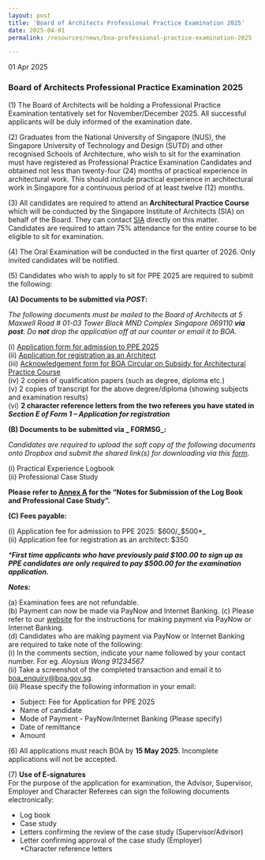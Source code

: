 ```yaml
---
layout: post
title: 'Board of Architects Professional Practice Examination 2025'
date: 2025-04-01
permalink: /resources/news/boa-professional-practice-examination-2025

---
```


01 Apr 2025

### **Board of Architects Professional Practice Examination 2025**

(1) The Board of Architects will be holding a Professional Practice Examination tentatively set for November/December 2025. All successful applicants will be duly informed of the examination date.

(2) Graduates from the National University of Singapore (NUS), the Singapore University of Technology and Design (SUTD) and other recognised Schools of Architecture, who wish to sit for the examination must have registered as Professional Practice Examination Candidates and obtained not less than twenty-four (24) months of practical experience in architectural work. This should include practical experience in architectural work in Singapore for a continuous period of at least twelve (12) months. 

(3) All candidates are required to attend an **Architectural Practice Course** which will be conducted by the Singapore Institute of Architects (SIA) on behalf of the Board.  They can contact [SIA](https://www.sia.org.sg/) directly on this matter. Candidates are required to attain 75% attendance for the entire course to be eligible to sit for examination.

(4) The Oral Examination will be conducted in the first quarter of 2026. Only invited candidates will be notified.

(5) Candidates who wish to apply to sit for PPE 2025 are required to submit the following:

**(A) Documents to be submitted via _POST_:**

_The following documents must be mailed to the Board of Architects at 5 Maxwell Road # 01-03 Tower Block MND Complex Singapore 069110 **via post**. Do **not** drop the application off at our counter or email it to BOA._

(i) [Application form for admission to PPE 2025]({{site.baseurl}}/forms/Application_form_for_PPE_2025.pdf) <br/> 
(ii) [Application for registration as an Architect]({{site.baseurl}}/files/form_1_application_for_registration.pdf) <br/>
(iii) [Acknowledgement form for BOA Circular on Subsidy for Architectural Practice Course]({{site.baseurl}}/forms/BOA_Circular_Subsidy_for_APC_Course_2025.pdf) <br/>
(iv) 2 copies of qualification papers (such as degree, diploma etc.) <br/>
(v) 2 copies of transcript for the above degree/diploma (showing subjects and examination results) <br/>
(vi) **2 character reference letters from the two referees you have stated in _Section E of Form 1 – Application for registration_**

**(B) Documents to be submitted via _ FORMSG_:**

_Candidates are required to upload the soft copy of the following documents onto Dropbox and submit the shared link(s) for downloading via this [form](https://go.gov.sg/ppe2025-submission-cs)._

(i) Practical Experience Logbook <br/>
(ii) Professional Case Study 

**Please refer to [Annex A]({{site.baseurl}}/files/Annex_A_Notes_PPE2025.pdf) for the “Notes for Submission of the Log Book and Professional Case Study”.** 

**(C) Fees payable:**
    
(i) Application fee for admission to PPE 2025: $600/_$500*_<br/>
(ii) Application fee for registration as an architect: $350

_***First time applicants who have previously paid $100.00 to sign up as PPE candidates are only required to pay $500.00 for the examination application.**_ 

_**Notes:**_

(a) Examination fees are not refundable. <br/>
(b) Payment can now be made via PayNow and Internet Banking.
(c) Please refer to our [website](https://www.boa.gov.sg/files/Instructions_PayNow_Internet_Banking.pdf) for the instructions for making payment via PayNow or Internet Banking.<br/> 
(d) Candidates who are making payment via PayNow or Internet Banking are required to take note of the following: <br/>
(i) In the comments section, indicate your name followed by your contact number. For eg. _Aloysius Wong 91234567_<br/> 
(ii) Take a screenshot of the completed transaction and email it to boa_enquiry@boa.gov.sg. <br/>
(iii) Please specify the following information in your email:
* Subject: Fee for Application for PPE 2025
* Name of candidate
* Mode of Payment - PayNow/Internet Banking (Please specify)
* Date of remittance 
* Amount

(6) All applications must reach BOA by **15 May 2025**. Incomplete applications will not be accepted.

(7) **Use of E-signatures**<br/>
For the purpose of the application for examination, the Advisor, Supervisor, Employer and Character Referees can sign the following documents electronically: <br/>
* Log book <br/>
* Case study <br/>
* Letters confirming the review of the case study (Supervisor/Advisor) <br/>
* Letter confirming approval of the case study (Employer) <br/>
*Character reference letters 

